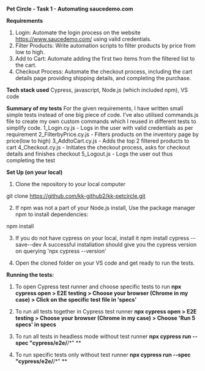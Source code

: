 **Pet Circle - Task 1 - Automating saucedemo.com**

**Requirements**
1. Login: Automate the login process on the website https://www.saucedemo.com/
using valid credentials.
2. Filter Products: Write automation scripts to filter products by price from low to high.
3. Add to Cart: Automate adding the first two items from the filtered list to the cart.
4. Checkout Process: Automate the checkout process, including the cart details page
providing shipping details, and completing the purchase.

**Tech stack used**
Cypress, javascript, Node.js (which included npm), VS code

**Summary of my tests**
For the given requirements, I have written small simple tests instead of one big piece of code.
I've also utilised commands.js file to create my own custom commands which I reused in different tests to simplify code.
1_Login.cy.js - Logs in the user with valid credentials as per requirement
2_FilterbyPrice.cy.js - Filters products on the inventory page by price(low to high)
3_AddtoCart.cy.js - Adds the top 2 filtered products to cart 
4_Checkout.cy.js - Initiates the checkout process, asks for checkout details and finishes checkout
5_Logout.js - Logs the user out thus completing the test

**Set Up (on your local)**
1. Clone the repository to your local computer

git clone https://github.com/kk-github2/kk-petcircle.git

2. If npm was not a part of  your Node.js install, Use the package manager npm to install dependencies:

npm install

3. If you do not have cypress on your local, install it
npm install cypress --save--dev
A successful installation should give you the cypress version on querying 'npx cypress --version'

4. Open the cloned folder on your VS code and get ready to run the tests.

**Running the tests:**
1. To open Cypress test runner and choose specific tests to run
**npx cypress open > E2E testing > Choose your browser (Chrome in my case) > Click on the specific test file in 'specs'**

2. To run all tests together in Cypress test runner
**npx cypress open > E2E testing > Choose your browser (Chrome in my case) > Choose 'Run 5 specs' in specs**

3. To run all tests in headless mode without test runner
**npx cypress run --spec "cypress/e2e/**/*"  **   

4. To run specific tests only without test runner
**npx cypress run --spec "cypress/e2e/**/*" **

